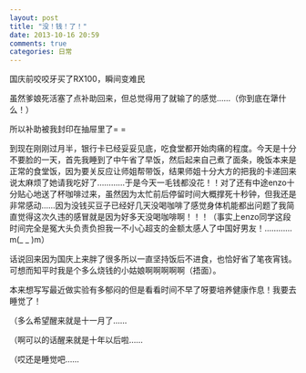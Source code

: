 ```yaml
---
layout: post
title: "没！钱！了！"
date: 2013-10-16 20:59
comments: true
categories: 日常
---
```

国庆前咬咬牙买了RX100，瞬间变难民

虽然爹娘死活塞了点补助回来，但总觉得用了就输了的感觉……（你到底在犟什么！）

所以补助被我封印在抽屉里了= =

到现在刚刚过月半，银行卡已经妥妥见底，吃食堂都开始肉痛的程度。今天是十分不要脸的一天，首先我睡到了中午省了早饭，然后起来自己煮了面条，晚饭本来是正常的食堂饭，因为要关反应让师姐帮带饭，结果师姐十分大方的把我的卡递回来说太麻烦了她请我吃好了…………于是今天一毛钱都没花！！对了还有中途enzo十分贴心地送了杯咖啡过来，虽然因为太忙前后停留时间大概撑死十秒钟，但我还是非常感动……因为没钱买豆子已经好几天没喝咖啡了感觉身体机能都出问题了我简直觉得这次久违的感冒就是因为好多天没喝咖啡啊！！！（事实上enzo同学这段时间完全是冤大头负责负担我一不小心超支的金额太感人了中国好男友！…………m(_ _ )m）

话说回来因为国庆上来胖了很多所以一直坚持饭后不进食，也恰好省了笔夜宵钱。可想而知平时我是个多么烧钱的小姑娘啊啊啊啊啊（捂面）。

本来想写写最近做实验有多郁闷的但是看看时间不早了呀要培养健康作息！我要去睡觉了！

（多么希望醒来就是十一月了……

（啊可以的话醒来就是十年以后啦……

（哎还是睡觉吧……
